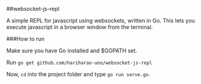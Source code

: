 ##websocket-js-repl

A simple REPL for javascript using websockets, written in Go.
This lets you execute javascript in a browser window from the terminal.

###How to run

Make sure you have Go installed and $GOPATH set.

Run `go get github.com/hariharan-uno/websocket-js-repl`

Now, `cd` into the project folder and type `go run serve.go`.
